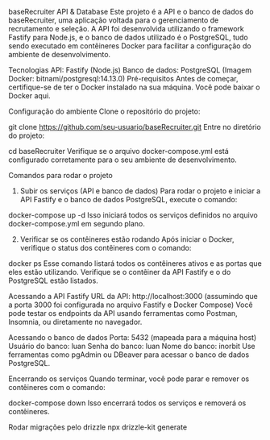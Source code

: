 baseRecruiter API & Database
Este projeto é a API e o banco de dados do baseRecruiter, uma aplicação voltada para o gerenciamento de recrutamento e seleção. A API foi desenvolvida utilizando o framework Fastify para Node.js, e o banco de dados utilizado é o PostgreSQL, tudo sendo executado em contêineres Docker para facilitar a configuração do ambiente de desenvolvimento.

Tecnologias
API: Fastify (Node.js)
Banco de dados: PostgreSQL (Imagem Docker: bitnami/postgresql:14.13.0)
Pré-requisitos
Antes de começar, certifique-se de ter o Docker instalado na sua máquina. Você pode baixar o Docker aqui.

Configuração do ambiente
Clone o repositório do projeto:

git clone https://github.com/seu-usuario/baseRecruiter.git
Entre no diretório do projeto:

cd baseRecruiter
Verifique se o arquivo docker-compose.yml está configurado corretamente para o seu ambiente de desenvolvimento.

Comandos para rodar o projeto
1. Subir os serviços (API e banco de dados)
Para rodar o projeto e iniciar a API Fastify e o banco de dados PostgreSQL, execute o comando:

docker-compose up -d
Isso iniciará todos os serviços definidos no arquivo docker-compose.yml em segundo plano.

2. Verificar se os contêineres estão rodando
Após iniciar o Docker, verifique o status dos contêineres com o comando:

docker ps
Esse comando listará todos os contêineres ativos e as portas que eles estão utilizando. Verifique se o contêiner da API Fastify e o do PostgreSQL estão listados.

Acessando a API Fastify
URL da API: http://localhost:3000 (assumindo que a porta 3000 foi configurada no arquivo Fastify e Docker Compose)
Você pode testar os endpoints da API usando ferramentas como Postman, Insomnia, ou diretamente no navegador.

Acessando o banco de dados
Porta: 5432 (mapeada para a máquina host)
Usuário do banco: luan
Senha do banco: luan
Nome do banco: inorbit
Use ferramentas como pgAdmin ou DBeaver para acessar o banco de dados PostgreSQL.

Encerrando os serviços
Quando terminar, você pode parar e remover os contêineres com o comando:

docker-compose down
Isso encerrará todos os serviços e removerá os contêineres.


Rodar migrações pelo drizzle
npx drizzle-kit generate